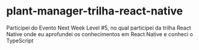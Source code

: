 # plant-manager-trilha-react-native
Participei do Evento Next Week Level #5, no qual participei da trilha React Native onde eu aprofundei os conhecimentos em React Native e conheci o TypeScript

